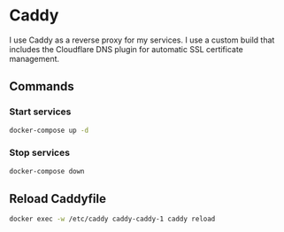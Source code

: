 # Caddy

I use Caddy as a reverse proxy for my services. I use a custom build that includes the Cloudflare DNS plugin for automatic SSL certificate management.

## Commands

### Start services

```sh
docker-compose up -d
```

### Stop services

```sh
docker-compose down
```

## Reload Caddyfile

```sh
docker exec -w /etc/caddy caddy-caddy-1 caddy reload
```
